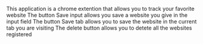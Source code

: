 This application is a chrome extention that allows you to track your favorite website
The button Save input allows you save a website you give in the input field
The button Save tab allows you to save the website in the current tab you are visiting
The delete button allows you to detete all the websites registered
